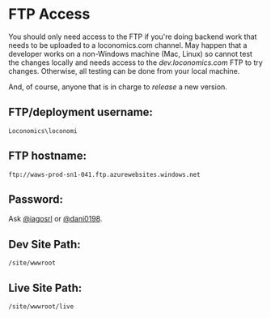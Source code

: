 # FTP Access
You should only need access to the FTP if you're doing backend work that needs to be uploaded to a loconomics.com channel. May happen that a developer works on a non-Windows machine (Mac, Linux) so cannot test the changes locally and needs access to the *dev.loconomics.com* FTP to try changes. Otherwise, all testing can be done from your local machine.

And, of course, anyone that is in charge to *release* a new version.

## FTP/deployment username:
```
Loconomics\loconomi
```
## FTP hostname:
```
ftp://waws-prod-sn1-041.ftp.azurewebsites.windows.net
```
## Password:
Ask [@iagosrl](mailto:iagosrl@gmail.com) or [@dani0198](mailto:joshua.danielson@loconomics.com).

## Dev Site Path:
```
/site/wwwroot
```
## Live Site Path:
```
/site/wwwroot/live
```

